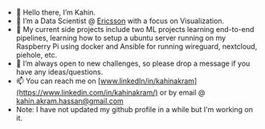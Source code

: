 - 👋 Hello there, I’m Kahin.
- 👀 I’m a Data Scientist @ [Ericsson]([https://www.scania.com/se/sv/home.html](https://www.ericsson.com/en)) with a focus on Visualization. 
- 🌱 My current side projects include two ML projects learning end-to-end pipelines, learning how to setup a ubuntu server running on my Raspberry Pi using docker and Ansible for running wireguard, nextcloud, piehole, etc. 
- 💞️ I’m always open to new challenges, so please drop a message if you have any ideas/questions.
- 📫 You can reach me on [www.linkedIn/in/kahinakram](https://www.linkedin.com/in/kahinakram/) or by email @ kahin.akram.hassan@gmail.com
- Note: I have not updated my github profile in a while but I'm working on it. 

<!---
KahinAkramHassan/KahinAkramHassan is a ✨ special ✨ repository because its `README.md` (this file) appears on your GitHub profile.
You can click the Preview link to take a look at your changes.
--->
